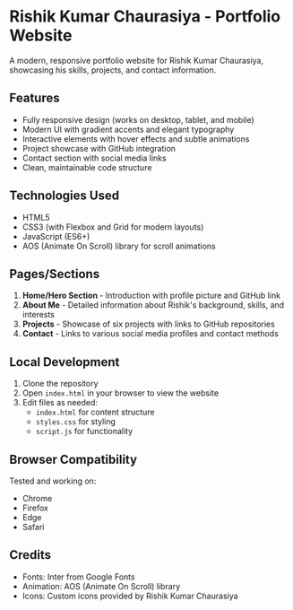 # Rishik Kumar Chaurasiya - Portfolio Website

A modern, responsive portfolio website for Rishik Kumar Chaurasiya, showcasing his skills, projects, and contact information.

## Features

- Fully responsive design (works on desktop, tablet, and mobile)
- Modern UI with gradient accents and elegant typography
- Interactive elements with hover effects and subtle animations
- Project showcase with GitHub integration
- Contact section with social media links
- Clean, maintainable code structure

## Technologies Used

- HTML5
- CSS3 (with Flexbox and Grid for modern layouts)
- JavaScript (ES6+)
- AOS (Animate On Scroll) library for scroll animations

## Pages/Sections

1. **Home/Hero Section** - Introduction with profile picture and GitHub link
2. **About Me** - Detailed information about Rishik's background, skills, and interests
3. **Projects** - Showcase of six projects with links to GitHub repositories
4. **Contact** - Links to various social media profiles and contact methods

## Local Development

1. Clone the repository
2. Open `index.html` in your browser to view the website
3. Edit files as needed:
   - `index.html` for content structure
   - `styles.css` for styling
   - `script.js` for functionality

## Browser Compatibility

Tested and working on:
- Chrome
- Firefox
- Edge
- Safari

## Credits

- Fonts: Inter from Google Fonts
- Animation: AOS (Animate On Scroll) library
- Icons: Custom icons provided by Rishik Kumar Chaurasiya 